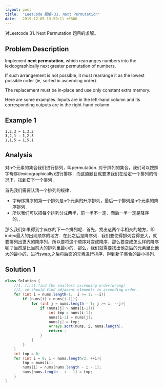 ```yaml
---
layout: post
title:  "LeetCode 题解-31. Next Permutation"
date:   2019-12-05 13:59:11 +0800
---
```


对Leetcode 31. Next Permutation 题目的求解。

## Problem Description

Implement **next permutation**, which rearranges numbers into the lexicographically next greater permutation of numbers.

If such arrangement is not possible, it must rearrange it as the lowest possible order (ie, sorted in ascending order).

The replacement must be in-place and use only constant extra memory.

Here are some examples. Inputs are in the left-hand column and its corresponding outputs are in the right-hand column.

## Example 1

```
1,2,3 → 1,3,2
3,2,1 → 1,2,3
1,1,5 → 1,5,1
```


## Analysis

对n个元素的集合我们进行排列，叫permutation. 对于排列的集合，我们可以按照字母序(lexicographically)进行排序．而这道题目就要求我们在给定一个排列的情况下，找到它下一个排列．

首先我们需要认清一个排列的规律．
- 字母序排序的第一个排列是n个元素的升序排列，最后一个排列是n个元素的降序排列．
- 所以我们可以把每个排列分成两半，前一半不一定．而后一半一定是降序的，．

那么我们如果得到字典序的下一个排列呢．首先，找出这两个半相交的地方，即index最大的出现顺序的地方．在此之后是降序列．我们要使得排列变得更大，就要排列出更大的降序列，所以要将这个顺序对变成降序．那么要变成怎么样的降序呢？当然是比当前大的排列里最小的．那么，我们就需要找出他之后的元素里比他大的最小的，进行swap,之后将后面的元素进行排序，得到新子集合的最小排列．


## Solution 1

```java
class Solution {
    //1. first find the smallest ascending order(wrong)
    //2, we should find adjacent elements in ascending order.
    for (int i = nums.length-1;  i >= 1; --i){
        if (nums[i] > nums[i-1]){
            for (int j = nums.length - 1; j >= i; --j){
                if (nums[j] > nums[i-1]){
                    int tmp = nums[i-1];
                    nums[i-1] = nums[j];
                    nums[j] = tmp;
                    Arrays.sort(nums, i, nums.length);
                    return ;
                }
            }
        }
    }
    int tmp = 0;
    for (int i = 0; i < nums.length/2; ++i){
        tmp = nums[i];
        nums[i] = nums[nums.length - i - 1];
        nums[nums.length - i - 1] = tmp;
    }
}
```
